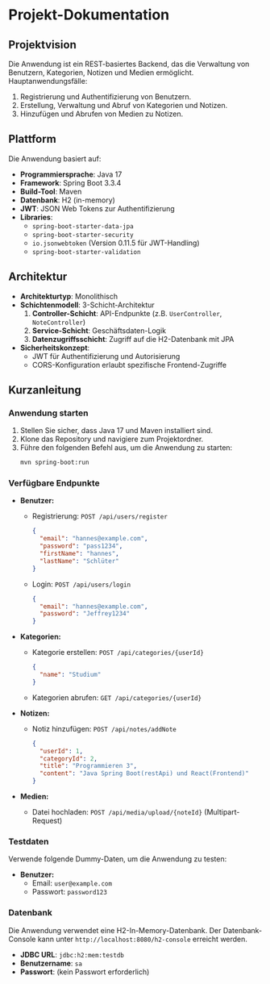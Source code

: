 
# Projekt-Dokumentation

## Projektvision
Die Anwendung ist ein REST-basiertes Backend, das die Verwaltung von Benutzern, Kategorien, Notizen und Medien ermöglicht. Hauptanwendungsfälle:
1. Registrierung und Authentifizierung von Benutzern.
2. Erstellung, Verwaltung und Abruf von Kategorien und Notizen.
3. Hinzufügen und Abrufen von Medien zu Notizen.

## Plattform
Die Anwendung basiert auf:
- **Programmiersprache**: Java 17
- **Framework**: Spring Boot 3.3.4
- **Build-Tool**: Maven
- **Datenbank**: H2 (in-memory)
- **JWT**: JSON Web Tokens zur Authentifizierung
- **Libraries**:
  - `spring-boot-starter-data-jpa`
  - `spring-boot-starter-security`
  - `io.jsonwebtoken` (Version 0.11.5 für JWT-Handling)
  - `spring-boot-starter-validation`

## Architektur
- **Architekturtyp**: Monolithisch
- **Schichtenmodell**: 3-Schicht-Architektur
  1. **Controller-Schicht**: API-Endpunkte (z.B. `UserController`, `NoteController`)
  2. **Service-Schicht**: Geschäftsdaten-Logik
  3. **Datenzugriffsschicht**: Zugriff auf die H2-Datenbank mit JPA
- **Sicherheitskonzept**:
  - JWT für Authentifizierung und Autorisierung
  - CORS-Konfiguration erlaubt spezifische Frontend-Zugriffe

## Kurzanleitung
### Anwendung starten
1. Stellen Sie sicher, dass Java 17 und Maven installiert sind.
2. Klone das Repository und navigiere zum Projektordner.
3. Führe den folgenden Befehl aus, um die Anwendung zu starten:
   ```bash
   mvn spring-boot:run
   ```

### Verfügbare Endpunkte
- **Benutzer:**
  - Registrierung: `POST /api/users/register`
    ```json
    {
      "email": "hannes@example.com",
      "password": "pass1234",
      "firstName": "hannes",
      "lastName": "Schlüter"
    }
    ```
  - Login: `POST /api/users/login`
    ```json
    {
      "email": "hannes@example.com",
      "password": "Jeffrey1234"
    }
    ```

- **Kategorien:**
  - Kategorie erstellen: `POST /api/categories/{userId}`
    ```json
    {
      "name": "Studium"
    }
    ```
  - Kategorien abrufen: `GET /api/categories/{userId}`

- **Notizen:**
  - Notiz hinzufügen: `POST /api/notes/addNote`
    ```json
    {
      "userId": 1,
      "categoryId": 2,
      "title": "Programmieren 3",
      "content": "Java Spring Boot(restApi) und React(Frontend)"
    }
    ```

- **Medien:**
  - Datei hochladen: `POST /api/media/upload/{noteId}` (Multipart-Request)

### Testdaten
Verwende folgende Dummy-Daten, um die Anwendung zu testen:
- **Benutzer:**
  - Email: `user@example.com`
  - Passwort: `password123`

### Datenbank
Die Anwendung verwendet eine H2-In-Memory-Datenbank. Der Datenbank-Console kann unter `http://localhost:8080/h2-console` erreicht werden.
- **JDBC URL**: `jdbc:h2:mem:testdb`
- **Benutzername**: `sa`
- **Passwort**: (kein Passwort erforderlich)


